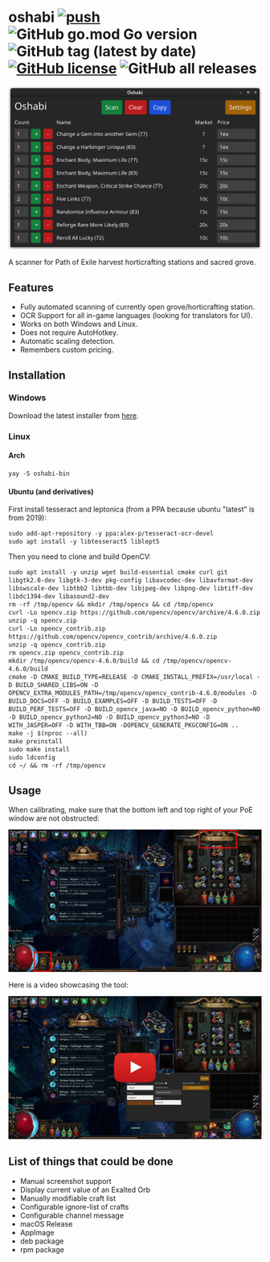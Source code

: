 # oshabi [![push](https://github.com/Vilsol/oshabi/actions/workflows/push.yml/badge.svg)](https://github.com/Vilsol/oshabi/actions/workflows/push.yaml) ![GitHub go.mod Go version](https://img.shields.io/github/go-mod/go-version/vilsol/oshabi) ![GitHub tag (latest by date)](https://img.shields.io/github/v/tag/vilsol/oshabi) [![GitHub license](https://img.shields.io/github/license/Vilsol/oshabi)](https://github.com/Vilsol/oshabi/blob/master/LICENSE) ![GitHub all releases](https://img.shields.io/github/downloads/vilsol/oshabi/total)

![screenshot of oshabi home view](.github/images/home.png)

A scanner for Path of Exile harvest horticrafting stations and sacred grove.

## Features

* Fully automated scanning of currently open grove/horticrafting station.
* OCR Support for all in-game languages (looking for translators for UI).
* Works on both Windows and Linux.
* Does not require AutoHotkey.
* Automatic scaling detection.
* Remembers custom pricing.

## Installation

### Windows

Download the latest installer from [here](https://github.com/Vilsol/oshabi/releases).

### Linux

#### Arch

```shell
yay -S oshabi-bin
```

#### Ubuntu (and derivatives)

First install tesseract and leptonica (from a PPA because ubuntu "latest" is from 2019):

```shell
sudo add-apt-repository -y ppa:alex-p/tesseract-ocr-devel
sudo apt install -y libtesseract5 liblept5
```

Then you need to clone and build OpenCV:

```shell
sudo apt install -y unzip wget build-essential cmake curl git libgtk2.0-dev libgtk-3-dev pkg-config libavcodec-dev libavformat-dev libswscale-dev libtbb2 libtbb-dev libjpeg-dev libpng-dev libtiff-dev libdc1394-dev libasound2-dev
rm -rf /tmp/opencv && mkdir /tmp/opencv && cd /tmp/opencv
curl -Lo opencv.zip https://github.com/opencv/opencv/archive/4.6.0.zip
unzip -q opencv.zip
curl -Lo opencv_contrib.zip https://github.com/opencv/opencv_contrib/archive/4.6.0.zip
unzip -q opencv_contrib.zip
rm opencv.zip opencv_contrib.zip
mkdir /tmp/opencv/opencv-4.6.0/build && cd /tmp/opencv/opencv-4.6.0/build
cmake -D CMAKE_BUILD_TYPE=RELEASE -D CMAKE_INSTALL_PREFIX=/usr/local -D BUILD_SHARED_LIBS=ON -D OPENCV_EXTRA_MODULES_PATH=/tmp/opencv/opencv_contrib-4.6.0/modules -D BUILD_DOCS=OFF -D BUILD_EXAMPLES=OFF -D BUILD_TESTS=OFF -D BUILD_PERF_TESTS=OFF -D BUILD_opencv_java=NO -D BUILD_opencv_python=NO -D BUILD_opencv_python2=NO -D BUILD_opencv_python3=NO -D WITH_JASPER=OFF -D WITH_TBB=ON -DOPENCV_GENERATE_PKGCONFIG=ON ..
make -j $(nproc --all)
make preinstall
sudo make install
sudo ldconfig
cd ~/ && rm -rf /tmp/opencv
```

## Usage

When calibrating, make sure that the bottom left and top right of your PoE window are not obstructed:

![](.github/images/oshabi-calibration.jpg)

Here is a video showcasing the tool:

[![](.github/images/oshabi-youtube.jpg)](https://youtu.be/xZBicEgSh58)

## List of things that could be done

* Manual screenshot support
* Display current value of an Exalted Orb
* Manually modifiable craft list
* Configurable ignore-list of crafts
* Configurable channel message
* macOS Release
* AppImage
* deb package
* rpm package
